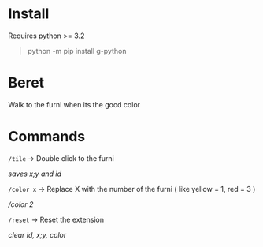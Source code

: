 # Install

Requires python >= 3.2

> python -m pip install g-python

# Beret

Walk to the furni when its the good color

# Commands

`/tile` -> Double click to the furni

*saves x;y and id*

`/color x` -> Replace X with the number of the furni ( like yellow = 1, red = 3 )

*/color 2*

`/reset` -> Reset the extension

*clear id, x;y, color*
